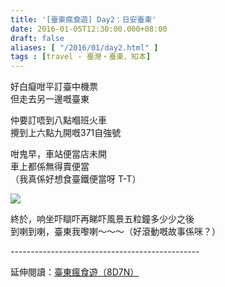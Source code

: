 ```yaml
---
title: '[臺東瘋食遊] Day2：日安臺東'
date: 2016-01-05T12:30:00.000+08:00
draft: false
aliases: [ "/2016/01/day2.html" ]
tags : [travel - 臺灣・臺東、知本]
---
```


好白癡咁平訂臺中機票  
但走去另一邊嘅臺東  
  
仲要訂唔到八點嗰班火車  
攪到上六點九開嘅371自強號  
  
咁鬼早，車站便當店未開  
車上都係無得賣便當  
（我真係好想食臺鐵便當呀 T-T）  

![](/images/taitung2a.jpg)

終於，响坐吓瞓吓再睇吓風景五粒鐘多少少之後  
到喇到喇，臺東我嚟喇～～～（好滾動嘅故事係咪？）  
  
\-----------------------------------------------  
  
延伸閱讀：[臺東瘋食遊（8D7N）](https://hidie.net/taitung8d7n/)
